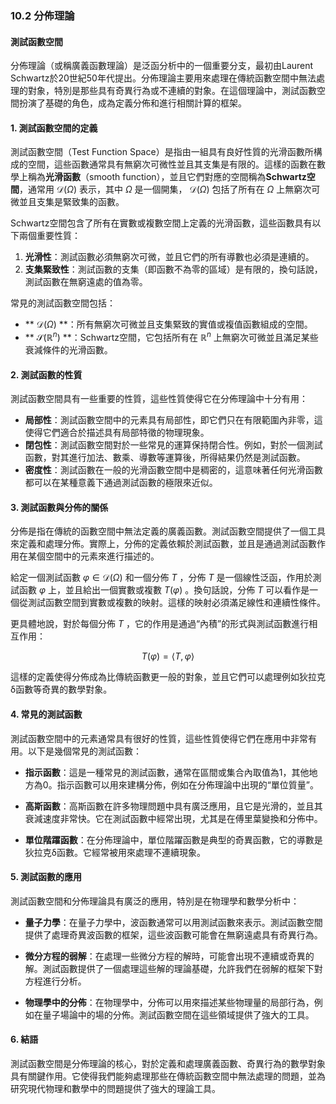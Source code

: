 ### 10.2 分佈理論  
#### 測試函數空間

分佈理論（或稱廣義函數理論）是泛函分析中的一個重要分支，最初由Laurent Schwartz於20世紀50年代提出。分佈理論主要用來處理在傳統函數空間中無法處理的對象，特別是那些具有奇異行為或不連續的對象。在這個理論中，測試函數空間扮演了基礎的角色，成為定義分佈和進行相關計算的框架。

#### 1. 測試函數空間的定義

測試函數空間（Test Function Space）是指由一組具有良好性質的光滑函數所構成的空間，這些函數通常具有無窮次可微性並且其支集是有限的。這樣的函數在數學上稱為**光滑函數**（smooth function），並且它們對應的空間稱為**Schwartz空間**，通常用  $`\mathcal{D}(\Omega)`$  表示，其中  $`\Omega`$  是一個開集， $`\mathcal{D}(\Omega)`$  包括了所有在  $`\Omega`$  上無窮次可微並且支集是緊致集的函數。

Schwartz空間包含了所有在實數或複數空間上定義的光滑函數，這些函數具有以下兩個重要性質：

1. **光滑性**：測試函數必須無窮次可微，並且它們的所有導數也必須是連續的。
2. **支集緊致性**：測試函數的支集（即函數不為零的區域）是有限的，換句話說，測試函數在無窮遠處的值為零。

常見的測試函數空間包括：

- ** $`\mathcal{D}(\Omega)`$ **：所有無窮次可微並且支集緊致的實值或複值函數組成的空間。
- ** $`\mathcal{S}(\mathbb{R}^n)`$ **：Schwartz空間，它包括所有在  $`\mathbb{R}^n`$  上無窮次可微並且滿足某些衰減條件的光滑函數。

#### 2. 測試函數的性質

測試函數空間具有一些重要的性質，這些性質使得它在分佈理論中十分有用：

- **局部性**：測試函數空間中的元素具有局部性，即它們只在有限範圍內非零，這使得它們適合於描述具有局部特徵的物理現象。
- **閉包性**：測試函數空間對於一些常見的運算保持閉合性。例如，對於一個測試函數，對其進行加法、數乘、導數等運算後，所得結果仍然是測試函數。
- **密度性**：測試函數在一般的光滑函數空間中是稠密的，這意味著任何光滑函數都可以在某種意義下通過測試函數的極限來近似。

#### 3. 測試函數與分佈的關係

分佈是指在傳統的函數空間中無法定義的廣義函數。測試函數空間提供了一個工具來定義和處理分佈。實際上，分佈的定義依賴於測試函數，並且是通過測試函數作用在某個空間中的元素來進行描述的。

給定一個測試函數  $`\varphi \in \mathcal{D}(\Omega)`$  和一個分佈  $`T`$ ，分佈  $`T`$  是一個線性泛函，作用於測試函數  $`\varphi`$  上，並且給出一個實數或複數  $`T(\varphi)`$ 。換句話說，分佈  $`T`$  可以看作是一個從測試函數空間到實數或複數的映射。這樣的映射必須滿足線性和連續性條件。

更具體地說，對於每個分佈  $`T`$ ，它的作用是通過“內積”的形式與測試函數進行相互作用：


```math
T(\varphi) = \langle T, \varphi \rangle
```


這樣的定義使得分佈成為比傳統函數更一般的對象，並且它們可以處理例如狄拉克δ函數等奇異的數學對象。

#### 4. 常見的測試函數

測試函數空間中的元素通常具有很好的性質，這些性質使得它們在應用中非常有用。以下是幾個常見的測試函數：

- **指示函數**：這是一種常見的測試函數，通常在區間或集合內取值為1，其他地方為0。指示函數可以用來建構分佈，例如在分佈理論中出現的“單位質量”。
  
- **高斯函數**：高斯函數在許多物理問題中具有廣泛應用，且它是光滑的，並且其衰減速度非常快。它在測試函數中經常出現，尤其是在傅里葉變換和分佈中。

- **單位階躍函數**：在分佈理論中，單位階躍函數是典型的奇異函數，它的導數是狄拉克δ函數。它經常被用來處理不連續現象。

#### 5. 測試函數的應用

測試函數空間和分佈理論具有廣泛的應用，特別是在物理學和數學分析中：

- **量子力學**：在量子力學中，波函數通常可以用測試函數來表示。測試函數空間提供了處理奇異波函數的框架，這些波函數可能會在無窮遠處具有奇異行為。

- **微分方程的弱解**：在處理一些微分方程的解時，可能會出現不連續或奇異的解。測試函數提供了一個處理這些解的理論基礎，允許我們在弱解的框架下對方程進行分析。

- **物理學中的分佈**：在物理學中，分佈可以用來描述某些物理量的局部行為，例如在量子場論中的場的分佈。測試函數空間在這些領域提供了強大的工具。

#### 6. 結語

測試函數空間是分佈理論的核心，對於定義和處理廣義函數、奇異行為的數學對象具有關鍵作用。它使得我們能夠處理那些在傳統函數空間中無法處理的問題，並為研究現代物理和數學中的問題提供了強大的理論工具。